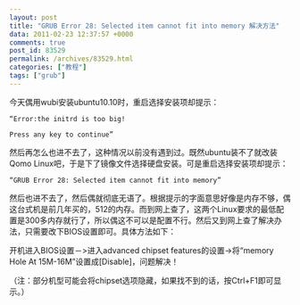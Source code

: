 ```yaml
---
layout: post
title: "GRUB Error 28: Selected item cannot fit into memory 解决方法"
data: 2011-02-23 12:37:57 +0000
comments: true
post_id: 83529
permalink: /archives/83529.html
categories: ["教程"]
tags: ["grub"]
---
```


今天偶用wubi安装ubuntu10.10时，重启选择安装项却提示：

    “Error:the initrd is too big!
    
    Press any key to continue”

然后再怎么也进不去了，这种情况以前没有遇到过。既然ubuntu装不了就改装Qomo Linux吧，于是下了镜像文件选择硬盘安装。可是重启选择安装项却提示：

    “GRUB Error 28: Selected item cannot fit into memory”

然后也进不去了，然后偶就彻底无语了。根据提示的字面意思好像是内存不够，偶这台式机是前几年买的，512的内存。而到网上查了，这两个Linux要求的最低配置是300多内存就行了，所以偶这不可以是配置不行。然后又到网上查了解决办法，只需要改下BIOS设置即可。具体方法如下：

开机进入BIOS设置－&gt;进入advanced chipset features的设置-&gt;将“memory Hole At 15M-16M”设置成[Disable]，问题解决！

（注：部分机型可能会将chipset选项隐藏，如果找不到的话，按Ctrl+F1即可显示。）
